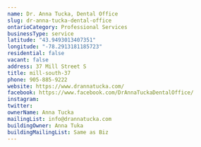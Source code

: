 ```yaml
---
name: Dr. Anna Tucka, Dental Office 
slug: dr-anna-tucka-dental-office
ontarioCategory: Professional Services
businessType: service
latitude: "43.9493013407351"
longitude: "-78.2913181185723"
residential: false
vacant: false
address: 37 Mill Street S
title: mill-south-37
phone: 905-885-9222
website: https://www.drannatucka.com/
facebook: https://www.facebook.com/DrAnnaTuckaDentalOffice/
instagram: 
twitter: 
ownerName: Anna Tucka
mailingList: info@drannatucka.com
buildingOwner: Anna Tuka
buildingMailingList: Same as Biz
---
```


